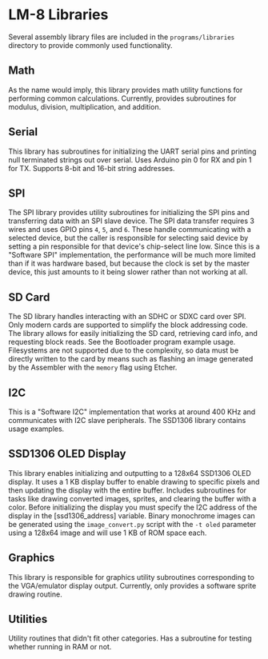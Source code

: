 # LM-8 Libraries

Several assembly library files are included in the `programs/libraries` directory to provide commonly used
functionality.

## Math
As the name would imply, this library provides math utility functions for performing common calculations.
Currently, provides subroutines for modulus, division, multiplication, and addition. 

## Serial
This library has subroutines for initializing the UART serial pins and printing null terminated strings
out over serial. Uses Arduino pin 0 for RX and pin 1 for TX. Supports 8-bit and 16-bit string addresses.

## SPI
The SPI library provides utility subroutines for initializing the SPI pins and transferring data with an
SPI slave device. The SPI data transfer requires 3 wires and uses GPIO pins `4`, `5`, and `6`. These 
handle communicating with a selected device, but the caller is responsible for selecting said device by
setting a pin responsible for that device's chip-select line low. Since this is a "Software SPI"
implementation, the performance will be much more limited than if it was hardware based, but because the
clock is set by the master device, this just amounts to it being slower rather than not working at all.

## SD Card
The SD library handles interacting with an SDHC or SDXC card over SPI. Only modern cards are supported to
simplify the block addressing code. The library allows for easily initializing the SD card, retrieving
card info, and requesting block reads. See the Bootloader program example usage. Filesystems are not
supported due to the complexity, so data must be directly written to the card by means such as flashing
an image generated by the Assembler with the `memory` flag using Etcher.

## I2C
This is a "Software I2C" implementation that works at around 400 KHz and communicates with I2C slave
peripherals. The SSD1306 library contains usage examples.

## SSD1306 OLED Display
This library enables initializing and outputting to a 128x64 SSD1306 OLED display. It uses a 1 KB display
buffer to enable drawing to specific pixels and then updating the display with the entire buffer. Includes
subroutines for tasks like drawing converted images, sprites, and clearing the buffer with a color. Before
initializing the display you must specify the I2C address of the display in the [ssd1306_address] 
variable. Binary monochrome images can be generated using the `image_convert.py` script with the `-t oled`
parameter using a 128x64 image and will use 1 KB of ROM space each.

## Graphics
This library is responsible for graphics utility subroutines corresponding to the VGA/emulator display
output. Currently, only provides a software sprite drawing routine.

## Utilities
Utility routines that didn't fit other categories. Has a subroutine for testing whether running in RAM or
not.